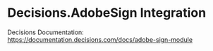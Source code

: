 # Decisions.AdobeSign Integration

Decisions Documentation: https://documentation.decisions.com/docs/adobe-sign-module

